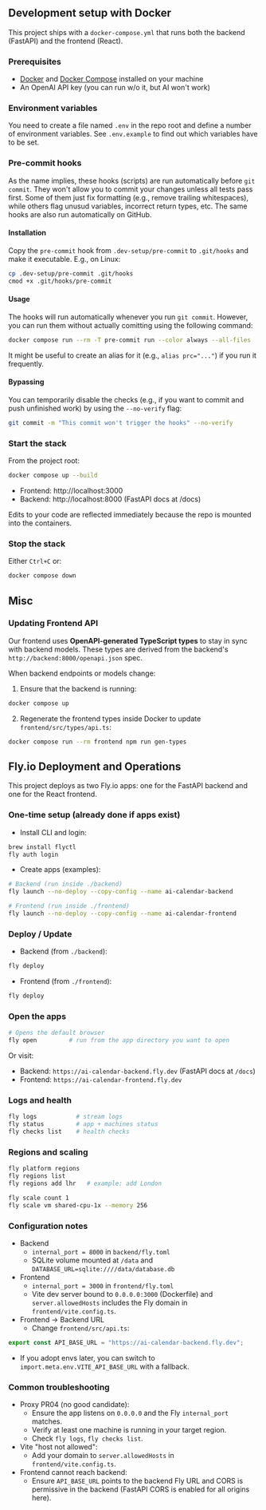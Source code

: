 ## Development setup with Docker
This project ships with a `docker-compose.yml` that runs both the backend (FastAPI) and the frontend (React).

### Prerequisites
- [Docker](https://docs.docker.com/get-docker/) and [Docker Compose](https://docs.docker.com/compose/) installed on your machine
- An OpenAI API key (you can run w/o it, but AI won't work)

### Environment variables
You need to create a file named `.env` in the repo root and define a number of environment variables. See `.env.example` to find out which variables have to be set.

### Pre-commit hooks
As the name implies, these hooks (scripts) are run automatically before `git commit`. They won't allow you to commit your changes unless all tests pass first. Some of them just fix formatting (e.g., remove trailing whitespaces), while others flag unusud variables, incorrect return types, etc. The same hooks are also run automatically on GitHub.

#### Installation
Copy the `pre-commit` hook from `.dev-setup/pre-commit` to `.git/hooks` and make it executable. E.g., on Linux:

```bash
cp .dev-setup/pre-commit .git/hooks
cmod +x .git/hooks/pre-commit
```

#### Usage

The hooks will run automatically whenever you run `git commit`. However, you can run them without actually comitting using the following command:

```bash
docker compose run --rm -T pre-commit run --color always --all-files
```

It might be useful to create an alias for it (e.g., `alias prc="..."`) if you run it frequently.

#### Bypassing

You can temporarily disable the checks (e.g., if you want to commit and push unfinished work) by using the `--no-verify` flag:

```bash
git commit -m "This commit won't trigger the hooks" --no-verify
```

### Start the stack
From the project root:

```bash
docker compose up --build
```

- Frontend: http://localhost:3000
- Backend: http://localhost:8000 (FastAPI docs at /docs)

Edits to your code are reflected immediately because the repo is mounted into the containers.

### Stop the stack

Either `Ctrl+C` or:

```bash
docker compose down
```

## Misc
### Updating Frontend API

Our frontend uses **OpenAPI-generated TypeScript types** to stay in sync with backend models. These types are derived from the backend's `http://backend:8000/openapi.json` spec.

When backend endpoints or models change:

1. Ensure that the backend is running:
```bash
docker compose up
```

2. Regenerate the frontend types inside Docker to update `frontend/src/types/api.ts`:
```bash
docker compose run --rm frontend npm run gen-types
```


## Fly.io Deployment and Operations

This project deploys as two Fly.io apps: one for the FastAPI backend and one for the React frontend.

### One-time setup (already done if apps exist)
- Install CLI and login:
```bash
brew install flyctl
fly auth login
```
- Create apps (examples):
```bash
# Backend (run inside ./backend)
fly launch --no-deploy --copy-config --name ai-calendar-backend

# Frontend (run inside ./frontend)
fly launch --no-deploy --copy-config --name ai-calendar-frontend
```

### Deploy / Update
- Backend (from `./backend`):
```bash
fly deploy
```
- Frontend (from `./frontend`):
```bash
fly deploy
```

### Open the apps
```bash
# Opens the default browser
fly open         # run from the app directory you want to open
```
Or visit:
- Backend: `https://ai-calendar-backend.fly.dev` (FastAPI docs at `/docs`)
- Frontend: `https://ai-calendar-frontend.fly.dev`

### Logs and health
```bash
fly logs           # stream logs
fly status         # app + machines status
fly checks list    # health checks
```

### Regions and scaling
```bash
fly platform regions
fly regions list
fly regions add lhr   # example: add London

fly scale count 1
fly scale vm shared-cpu-1x --memory 256
```

### Configuration notes
- Backend
  - `internal_port = 8000` in `backend/fly.toml`
  - SQLite volume mounted at `/data` and `DATABASE_URL=sqlite:////data/database.db`
- Frontend
  - `internal_port = 3000` in `frontend/fly.toml`
  - Vite dev server bound to `0.0.0.0:3000` (Dockerfile) and `server.allowedHosts` includes the Fly domain in `frontend/vite.config.ts`.
- Frontend → Backend URL
  - Change `frontend/src/api.ts`:
```ts
export const API_BASE_URL = "https://ai-calendar-backend.fly.dev";
```
  - If you adopt envs later, you can switch to `import.meta.env.VITE_API_BASE_URL` with a fallback.

### Common troubleshooting
- Proxy PR04 (no good candidate):
  - Ensure the app listens on `0.0.0.0` and the Fly `internal_port` matches.
  - Verify at least one machine is running in your target region.
  - Check `fly logs`, `fly checks list`.
- Vite "host not allowed":
  - Add your domain to `server.allowedHosts` in `frontend/vite.config.ts`.
- Frontend cannot reach backend:
  - Ensure `API_BASE_URL` points to the backend Fly URL and CORS is permissive in the backend (FastAPI CORS is enabled for all origins here).
